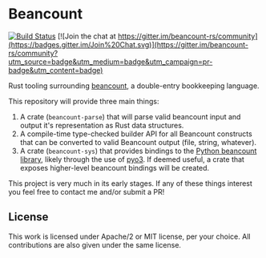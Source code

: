# Beancount
[![Build Status](https://travis-ci.org/twilco/beancount.svg?branch=master)](https://travis-ci.org/twilco/beancount)
[![Join the chat at https://gitter.im/beancount-rs/community](https://badges.gitter.im/Join%20Chat.svg)](https://gitter.im/beancount-rs/community?utm_source=badge&utm_medium=badge&utm_campaign=pr-badge&utm_content=badge)

Rust tooling surrounding [beancount](https://github.com/beancount/beancount), a double-entry bookkeeping language.

This repository will provide three main things:

1. A crate (`beancount-parse`) that will parse valid beancount input and output it's representation as Rust data structures.
2. A compile-time type-checked builder API for all Beancount constructs that can be converted to valid Beancount output (file, string, whatever).
3. A crate (`beancount-sys`) that provides bindings to the [Python beancount library](https://github.com/beancount/beancount), likely through the use of [pyo3](https://github.com/PyO3/pyo3).  If deemed useful, a crate that exposes higher-level beancount bindings will be created.

This project is very much in its early stages.  If any of these things interest you feel free to contact me and/or submit a PR!

## License

This work is licensed under Apache/2 or MIT license, per your choice. All contributions
are also given under the same license.